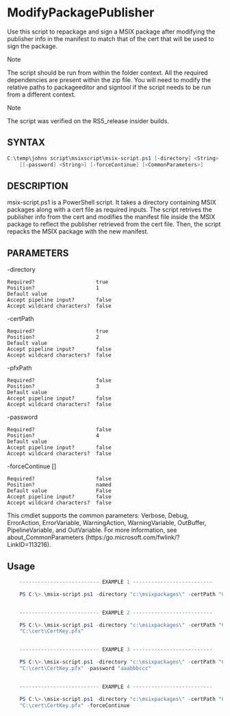 # ModifyPackagePublisher

Use this script to repackage and sign a MSIX package after modifying the publisher info in the manifest to match
that of the cert that will be used to sign the package.

> [!NOTE]
> The script should be run from within the folder context. All the required dependencies are present within
the zip file. You will need to modify the relative paths to packageeditor and signtool if the script needs to be run from a different context.

> [!NOTE]
> The script was verified on the RS5_release insider builds.

## SYNTAX

```ps1
C:\temp\johns script\msixscript\msix-script.ps1 [-directory] <String> [-certPath] <String> [[-pfxPath] <String>]
    [[-password] <String>] [-forceContinue] [<CommonParameters>]
```

## DESCRIPTION

msix-script.ps1 is a PowerShell script. It takes a directory containing MSIX packages along with a cert file as
required inputs. The script retrives the publisher info from the cert and modifies the manifest file inside the
MSIX package to reflect the publisher retrieved from the cert file. Then, the script repacks the MSIX package with
the new manifest.


## PARAMETERS
-directory <String>

    Required?                    true
    Position?                    1
    Default value
    Accept pipeline input?       false
    Accept wildcard characters?  false

-certPath <String>

    Required?                    true
    Position?                    2
    Default value
    Accept pipeline input?       false
    Accept wildcard characters?  false

-pfxPath <String>

    Required?                    false
    Position?                    3
    Default value
    Accept pipeline input?       false
    Accept wildcard characters?  false

-password <String>

    Required?                    false
    Position?                    4
    Default value
    Accept pipeline input?       false
    Accept wildcard characters?  false

-forceContinue [<SwitchParameter>]

    Required?                    false
    Position?                    named
    Default value                False
    Accept pipeline input?       false
    Accept wildcard characters?  false

<CommonParameters>
    This cmdlet supports the common parameters: Verbose, Debug,
    ErrorAction, ErrorVariable, WarningAction, WarningVariable,
    OutBuffer, PipelineVariable, and OutVariable. For more information, see
    about_CommonParameters (https:/go.microsoft.com/fwlink/?LinkID=113216).

## Usage
``` PowerShell
    -------------------------- EXAMPLE 1 --------------------------

    PS C:\>.\msix-script.ps1 -directory "c:\msixpackages\" -certPath "C:\cert\mycert.cer"


    -------------------------- EXAMPLE 2 --------------------------

    PS C:\>.\msix-script.ps1 -directory "c:\msixpackages\" -certPath "C:\cert\mycert.cer" -pfxPath
    "C:\cert\CertKey.pfx"


    -------------------------- EXAMPLE 3 --------------------------

    PS C:\>.\msix-script.ps1 -directory "c:\msixpackages\" -certPath "C:\cert\mycert.cer" -pfxPath
    "C:\cert\CertKey.pfx" -password "aaabbbccc"


    -------------------------- EXAMPLE 4 --------------------------

    PS C:\>.\msix-script.ps1 -directory "c:\msixpackages\" -certPath "C:\cert\mycert.cer" -pfxPath
    "C:\cert\CertKey.pfx" -forceContinue
  ```
